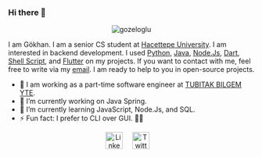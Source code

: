 ### Hi there 👋

<p align="center"> <img src="https://komarev.com/ghpvc/?username=gozeloglu" alt="gozeloglu" /> </p>

I am Gökhan. I am a senior CS student at [Hacettepe University](https://www.cs.hacettepe.edu.tr). I am interested in backend development. I used [Python](https://github.com/python), [Java](https://www.java.com/tr/download/), [Node.Js](https://github.com/nodejs), [Dart](https://github.com/dart-lang), [Shell Script](https://www.shellscript.sh/), and [Flutter](https://github.com/flutter/flutter) on my projects. If you want to contact with me, feel free to write via my [email](gozeloglu@gmail.com). I am ready to help to you in open-source projects.

- :dart: I am working as a part-time software engineer at [TUBITAK BILGEM YTE](https://github.com/tubitak-bilgem-yte). 
- 🔭 I’m currently working on Java Spring.
- 🌱 I’m currently learning JavaScript, Node.Js, and SQL.
- ⚡ Fun fact: I prefer to CLI over GUI. :man_shrugging:
<!--- 🌱 I’m currently learning Shell Script.
- 🤔 I’m looking for help with blockchain and distributed systems..-->


<p align="center">
<a href="https://www.linkedin.com/in/gokhanozeloglu/"><img alt="LinkedIn" width="35" height="35" src="https://image.flaticon.com/icons/svg/174/174857.svg"></a>
&nbsp;&nbsp;&nbsp;
<a href="https://twitter.com/gozeloglu4835"><img alt="Twitter" width="35" height="35" src="https://image.flaticon.com/icons/svg/733/733579.svg"></a>
&nbsp;&nbsp;&nbsp;

<!--
**gozeloglu/gozeloglu** is a ✨ _special_ ✨ repository because its `README.md` (this file) appears on your GitHub profile.

Here are some ideas to get you started:

- 🔭 I’m currently working on ...
- 🌱 I’m currently learning ...
- 👯 I’m looking to collaborate on ...
- 🤔 I’m looking for help with ...
- 💬 Ask me about ...
- 📫 How to reach me: ...
- 😄 Pronouns: ...
- ⚡ Fun fact: ...
-->
